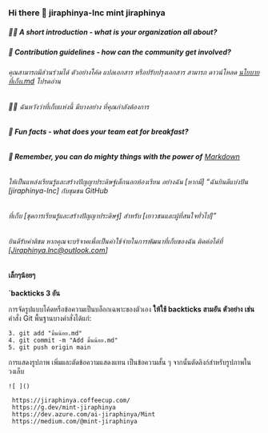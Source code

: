 ### Hi there 👋 jiraphinya-lnc mint jiraphinya





##### **🙋‍♀️ A short introduction - what is your organization all about?**
##### **🌈 Contribution guidelines - how can the community get involved?**
###### คุณสามารถมีส่วนร่วมได้ ตัวอย่างโค้ด แปลเอกสาร หรือปรับปรุงเอกสาร สามารถ ดาวน์โหลด  [นโยบายที่เก็บ.md](https://github.com/jiraphinya-lnc/.github/blob/main/profile/%E0%B8%99%E0%B9%82%E0%B8%A2%E0%B8%9A%E0%B8%B2%E0%B8%A2%E0%B8%97%E0%B8%B5%E0%B9%88%E0%B9%80%E0%B8%81%E0%B9%87%E0%B8%9A.md) โปรดอ่าน
######  👩‍💻 ฉันหวังว่าที่เก็บเเห่งนี้ มีบางอย่าง ที่คุณกำลังต้องการ
###### **🍿 Fun facts - what does your team eat for breakfast?**

###### **🧙 Remember, you can do mighty things with the power of** [Markdown](https://docs.github.com/github/writing-on-github/getting-started-with-writing-and-formatting-on-github/basic-writing-and-formatting-syntax)
###### ให้เป็นแหล่งเรียนรู้และสร้างปัญญาประดิษฐ์เด็กนอกห้องเรียน อย่างฉัน [หากมี] “ฉันยินดีแบ่งปัน [jiraphinya-lnc] กับชุมชน GitHub  
###### ที่เก็บ [ชุดการเรียนรู้และสร้างปัญญาประดิษฐ์] สำหรับ [เยาวชนและผู้ที่สนใจทั่วไป]”
###### ยินดีรับคำติชม หากคุณจะบริจาคเพื่อเป็นค่าใช้จ่ายในการพัฒนาที่เก็บของฉัน ติดต่อได้ที่ [Jiraphinya.lnc@outlook.com]

#### เล็กๆน้อยๆ
**`backticks 3 อัน**

การจัดรูปแบบโค้ดหรือข้อความเป็นบล็อกเฉพาะของตัวเอง **ให้ใช้ backticks สามอัน**
**ตัวอย่าง** **เช่น**  คำสั่ง Git พื้นฐานบางคำสั่งได้แก่:
```
3. git add "มิ้นน้อย.md"
4. git commit -m "Add มิ้นน้อย.md"
5. git push origin main
```
การแสดงรูปภาพ เพิ่มและตัดข้อความแสดงแทน เป็นข้อความสั้น ๆ  จากนั้นตัดลิงก์สําหรับรูปภาพในวงเล็บ
```
![ ]()
```

```
 https://jiraphinya.coffeecup.com/
 https://g.dev/mint-jiraphinya
 https://dev.azure.com/ai-jiraphinya/Mint
 https://medium.com/@mint-jiraphinya

```
